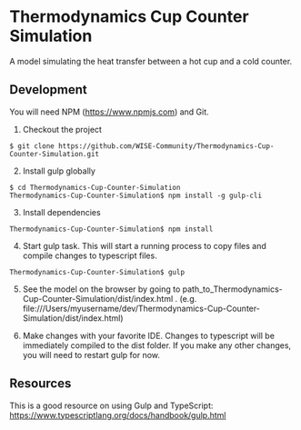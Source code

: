 # Thermodynamics Cup Counter Simulation
A model simulating the heat transfer between a hot cup and a cold counter.

## Development

You will need NPM (https://www.npmjs.com) and Git.

1. Checkout the project
```
$ git clone https://github.com/WISE-Community/Thermodynamics-Cup-Counter-Simulation.git
```

2. Install gulp globally
```
$ cd Thermodynamics-Cup-Counter-Simulation
Thermodynamics-Cup-Counter-Simulation$ npm install -g gulp-cli
```

3. Install dependencies
```
Thermodynamics-Cup-Counter-Simulation$ npm install
```

4. Start gulp task. This will start a running process to copy files and compile changes to typescript files.
```
Thermodynamics-Cup-Counter-Simulation$ gulp
```

5. See the model on the browser by going to path_to_Thermodynamics-Cup-Counter-Simulation/dist/index.html . (e.g. file:///Users/myusername/dev/Thermodynamics-Cup-Counter-Simulation/dist/index.html)

6. Make changes with your favorite IDE. Changes to typescript will be immediately compiled to the dist folder. If you make any other changes, you will need to restart gulp for now.

## Resources
This is a good resource on using Gulp and TypeScript: https://www.typescriptlang.org/docs/handbook/gulp.html
